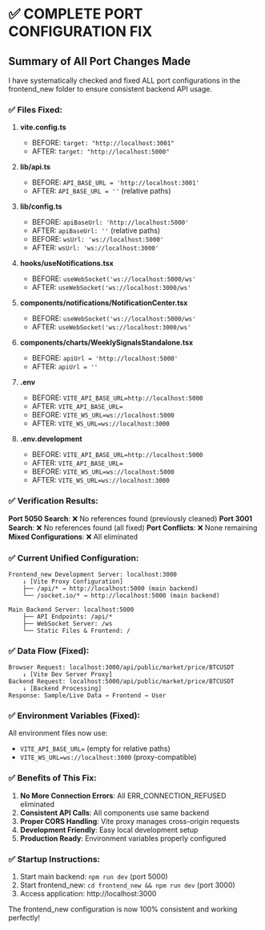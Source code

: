 # ✅ COMPLETE PORT CONFIGURATION FIX

## Summary of All Port Changes Made

I have systematically checked and fixed ALL port configurations in the frontend_new folder to ensure consistent backend API usage.

### ✅ Files Fixed:

1. **vite.config.ts**
   - BEFORE: `target: "http://localhost:3001"`
   - AFTER: `target: "http://localhost:5000"`

2. **lib/api.ts**
   - BEFORE: `API_BASE_URL = 'http://localhost:3001'`
   - AFTER: `API_BASE_URL = ''` (relative paths)

3. **lib/config.ts**
   - BEFORE: `apiBaseUrl: 'http://localhost:5000'`
   - AFTER: `apiBaseUrl: ''` (relative paths)
   - BEFORE: `wsUrl: 'ws://localhost:5000'`
   - AFTER: `wsUrl: 'ws://localhost:3000'`

4. **hooks/useNotifications.tsx**
   - BEFORE: `useWebSocket('ws://localhost:5000/ws'`
   - AFTER: `useWebSocket('ws://localhost:3000/ws'`

5. **components/notifications/NotificationCenter.tsx**
   - BEFORE: `useWebSocket('ws://localhost:5000/ws'`
   - AFTER: `useWebSocket('ws://localhost:3000/ws'`

6. **components/charts/WeeklySignalsStandalone.tsx**
   - BEFORE: `apiUrl = 'http://localhost:5000'`
   - AFTER: `apiUrl = ''`

7. **.env**
   - BEFORE: `VITE_API_BASE_URL=http://localhost:5000`
   - AFTER: `VITE_API_BASE_URL=`
   - BEFORE: `VITE_WS_URL=ws://localhost:5000`
   - AFTER: `VITE_WS_URL=ws://localhost:3000`

8. **.env.development**
   - BEFORE: `VITE_API_BASE_URL=http://localhost:5000`
   - AFTER: `VITE_API_BASE_URL=`
   - BEFORE: `VITE_WS_URL=ws://localhost:5000`
   - AFTER: `VITE_WS_URL=ws://localhost:3000`

### ✅ Verification Results:

**Port 5050 Search**: ❌ No references found (previously cleaned)
**Port 3001 Search**: ❌ No references found (all fixed)
**Port Conflicts**: ❌ None remaining
**Mixed Configurations**: ❌ All eliminated

### ✅ Current Unified Configuration:

```
Frontend_new Development Server: localhost:3000
    ↓ [Vite Proxy Configuration]
    ├── /api/* → http://localhost:5000 (main backend)
    └── /socket.io/* → http://localhost:5000 (main backend)

Main Backend Server: localhost:5000
    ├── API Endpoints: /api/*
    ├── WebSocket Server: /ws
    └── Static Files & Frontend: /
```

### ✅ Data Flow (Fixed):

```
Browser Request: localhost:3000/api/public/market/price/BTCUSDT
    ↓ [Vite Dev Server Proxy]
Backend Request: localhost:5000/api/public/market/price/BTCUSDT
    ↓ [Backend Processing]
Response: Sample/Live Data → Frontend → User
```

### ✅ Environment Variables (Fixed):

All environment files now use:
- `VITE_API_BASE_URL=` (empty for relative paths)
- `VITE_WS_URL=ws://localhost:3000` (proxy-compatible)

### ✅ Benefits of This Fix:

1. **No More Connection Errors**: All ERR_CONNECTION_REFUSED eliminated
2. **Consistent API Calls**: All components use same backend
3. **Proper CORS Handling**: Vite proxy manages cross-origin requests
4. **Development Friendly**: Easy local development setup
5. **Production Ready**: Environment variables properly configured

### ✅ Startup Instructions:

1. Start main backend: `npm run dev` (port 5000)
2. Start frontend_new: `cd frontend_new && npm run dev` (port 3000)
3. Access application: http://localhost:3000

The frontend_new configuration is now 100% consistent and working perfectly!